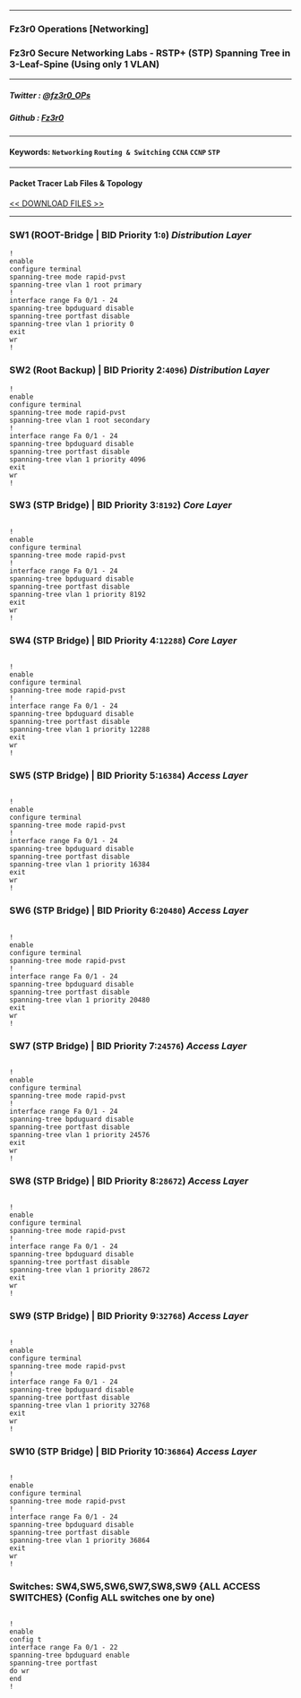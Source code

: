 
---

### Fz3r0 Operations  [Networking]

### Fz3r0 Secure Networking Labs - RSTP+ (STP) Spanning Tree in 3-Leaf-Spine (Using only 1 VLAN)

---

##### Twitter  : [@fz3r0_OPs](https://twitter.com/Fz3r0_OPs) 
##### Github  : [Fz3r0](https://github.com/fz3r0) 

---

#### Keywords: `Networking` `Routing & Switching` `CCNA` `CCNP` `STP`

---

#### Packet Tracer Lab Files & Topology

[<< DOWNLOAD FILES >>](https://user-images.githubusercontent.com/94720207/165407633-9cd41970-bc95-4460-be54-8abeee24d083.png)

---

### SW1 (ROOT-Bridge | BID Priority 1:`0`) _Distribution Layer_

```
!
enable
configure terminal
spanning-tree mode rapid-pvst
spanning-tree vlan 1 root primary
!
interface range Fa 0/1 - 24
spanning-tree bpduguard disable
spanning-tree portfast disable
spanning-tree vlan 1 priority 0
exit
wr
!

``` 

### SW2 (Root Backup) | BID Priority 2:`4096`) _Distribution Layer_

```
!
enable
configure terminal
spanning-tree mode rapid-pvst
spanning-tree vlan 1 root secondary
!
interface range Fa 0/1 - 24
spanning-tree bpduguard disable
spanning-tree portfast disable
spanning-tree vlan 1 priority 4096
exit
wr
!

``` 

### SW3 (STP Bridge) | BID Priority 3:`8192`) _Core Layer_

```

!
enable
configure terminal
spanning-tree mode rapid-pvst
!
interface range Fa 0/1 - 24
spanning-tree bpduguard disable
spanning-tree portfast disable
spanning-tree vlan 1 priority 8192
exit
wr
!

``` 

### SW4 (STP Bridge) | BID Priority 4:`12288`) _Core Layer_

```

!
enable
configure terminal
spanning-tree mode rapid-pvst
!
interface range Fa 0/1 - 24
spanning-tree bpduguard disable
spanning-tree portfast disable
spanning-tree vlan 1 priority 12288
exit
wr
!

``` 

### SW5 (STP Bridge) | BID Priority 5:`16384`) _Access Layer_


```

!
enable
configure terminal
spanning-tree mode rapid-pvst
!
interface range Fa 0/1 - 24
spanning-tree bpduguard disable
spanning-tree portfast disable
spanning-tree vlan 1 priority 16384
exit
wr
!

``` 

### SW6 (STP Bridge) | BID Priority 6:`20480`) _Access Layer_

```

!
enable
configure terminal
spanning-tree mode rapid-pvst
!
interface range Fa 0/1 - 24
spanning-tree bpduguard disable
spanning-tree portfast disable
spanning-tree vlan 1 priority 20480
exit
wr
!

``` 

### SW7 (STP Bridge) | BID Priority 7:`24576`) _Access Layer_

```

!
enable
configure terminal
spanning-tree mode rapid-pvst
!
interface range Fa 0/1 - 24
spanning-tree bpduguard disable
spanning-tree portfast disable
spanning-tree vlan 1 priority 24576
exit
wr
!

``` 

### SW8 (STP Bridge) | BID Priority 8:`28672`) _Access Layer_

```

!
enable
configure terminal
spanning-tree mode rapid-pvst
!
interface range Fa 0/1 - 24
spanning-tree bpduguard disable
spanning-tree portfast disable
spanning-tree vlan 1 priority 28672
exit
wr
!

``` 

### SW9 (STP Bridge) | BID Priority 9:`32768`) _Access Layer_

```

!
enable
configure terminal
spanning-tree mode rapid-pvst
!
interface range Fa 0/1 - 24
spanning-tree bpduguard disable
spanning-tree portfast disable
spanning-tree vlan 1 priority 32768
exit
wr
!

``` 

### SW10 (STP Bridge) | BID Priority 10:`36864`) _Access Layer_

```

!
enable
configure terminal
spanning-tree mode rapid-pvst
!
interface range Fa 0/1 - 24
spanning-tree bpduguard disable
spanning-tree portfast disable
spanning-tree vlan 1 priority 36864
exit
wr
!

```

### Switches: SW4,SW5,SW6,SW7,SW8,SW9 {ALL ACCESS SWITCHES} (Config ALL switches one by one)

```

!
enable
config t
interface range Fa 0/1 - 22
spanning-tree bpduguard enable
spanning-tree portfast
do wr
end
!

```
